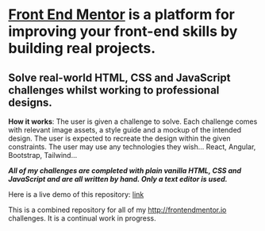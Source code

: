 # [Front End Mentor](https://www.frontendmentor.io) is a platform for improving your front-end skills by building real projects.

## Solve real-world HTML, CSS and JavaScript challenges whilst working to professional designs.

**How it works**: The user is given a challenge to solve. Each challenge comes with relevant image assets, a style guide and a mockup of the intended design. The user is expected to recreate the design within the given constraints. The user may use any technologies they wish... React, Angular, Bootstrap, Tailwind...

**_All of my challenges are completed with plain vanilla HTML, CSS and JavaScript and are all written by hand. Only a text editor is used._**

Here is a live demo of this repository: [link](https://trentslaton.github.io/Front-End-Mentor/)

This is a combined repository for all of my http://frontendmentor.io challenges. It is a continual work in progress.
